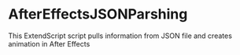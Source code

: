 # AfterEffectsJSONParshing
This ExtendScript script pulls information from JSON file and creates animation in After Effects
